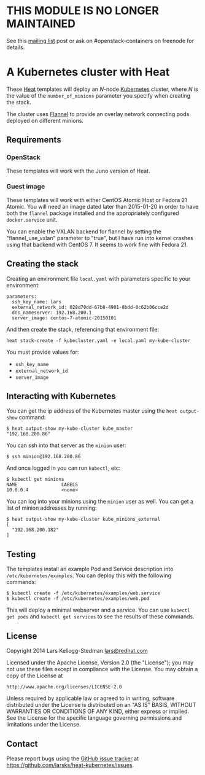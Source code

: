 THIS MODULE IS NO LONGER MAINTAINED
===================================

See this [mailing list][] post or ask on #openstack-containers on
freenode for details.

[mailing list]: http://lists.openstack.org/pipermail/openstack-dev/2015-July/070321.html

A Kubernetes cluster with Heat
==============================

These [Heat][] templates will deploy an *N*-node [Kubernetes][] cluster,
where *N* is the value of the `number_of_minions` parameter you
specify when creating the stack.

[heat]: https://wiki.openstack.org/wiki/Heat
[kubernetes]: https://github.com/GoogleCloudPlatform/kubernetes

The cluster uses [Flannel][] to provide an overlay network connecting
pods deployed on different minions.

[flannel]: https://github.com/coreos/flannel

## Requirements

### OpenStack

These templates will work with the Juno version of Heat.

### Guest image

These templates will work with either CentOS Atomic Host or Fedora 21
Atomic.  You will need an image dated later than 2015-01-20 in order
to have both the `flannel` package installed and the appropriately
configured `docker.service` unit.

You can enable the VXLAN backend for flannel by setting the
"flannel_use_vxlan" parameter to "true", but I have run into kernel
crashes using that backend with CentOS 7.  It seems to work fine with
Fedora 21.

## Creating the stack

Creating an environment file `local.yaml` with parameters specific to
your environment:

    parameters:
      ssh_key_name: lars
      external_network_id: 028d70dd-67b8-4901-8bdd-0c62b06cce2d
      dns_nameserver: 192.168.200.1
      server_image: centos-7-atomic-20150101

And then create the stack, referencing that environment file:

    heat stack-create -f kubecluster.yaml -e local.yaml my-kube-cluster

You must provide values for:

- `ssh_key_name`
- `external_network_id`
- `server_image`

## Interacting with Kubernetes

You can get the ip address of the Kubernetes master using the `heat
output-show` command:

    $ heat output-show my-kube-cluster kube_master
    "192.168.200.86"

You can ssh into that server as the `minion` user:

    $ ssh minion@192.168.200.86

And once logged in you can run `kubectl`, etc:

    $ kubectl get minions
    NAME                LABELS
    10.0.0.4            <none>

You can log into your minions using the `minion` user as well.  You
can get a list of minion addresses by running:

    $ heat output-show my-kube-cluster kube_minions_external
    [
      "192.168.200.182"
    ]

## Testing

The templates install an example Pod and Service description into
`/etc/kubernetes/examples`.  You can deploy this with the following
commands:

    $ kubectl create -f /etc/kubernetes/examples/web.service
    $ kubectl create -f /etc/kubernetes/examples/web.pod

This will deploy a minimal webserver and a service.  You can use
`kubectl get pods` and `kubectl get services` to see the results of
these commands.

## License

Copyright 2014 Lars Kellogg-Stedman <lars@redhat.com>

Licensed under the Apache License, Version 2.0 (the "License");
you may not use these files except in compliance with the License.
You may obtain a copy of the License at

    http://www.apache.org/licenses/LICENSE-2.0

Unless required by applicable law or agreed to in writing, software
distributed under the License is distributed on an "AS IS" BASIS,
WITHOUT WARRANTIES OR CONDITIONS OF ANY KIND, either express or implied.
See the License for the specific language governing permissions and
limitations under the License.

## Contact

Please report bugs using the [GitHub issue tracker][] at
https://github.com/larsks/heat-kubernetes/issues.

[github issue tracker]: https://github.com/larsks/heat-kubernetes/issues

